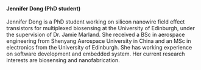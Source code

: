 #### **Jennifer Dong (PhD student)**

Jennifer Dong is a PhD student working on silicon nanowire field effect transistors for multiplexed biosensing at the University of Edinburgh, under the supervision of Dr. Jamie Marland. She received a BSc in aerospace engineering from Shenyang Aerospace University in China and an MSc in electronics from the University of Edinburgh. She has working experience on software development and embedded system. Her current research interests are biosensing and nanofabrication.
